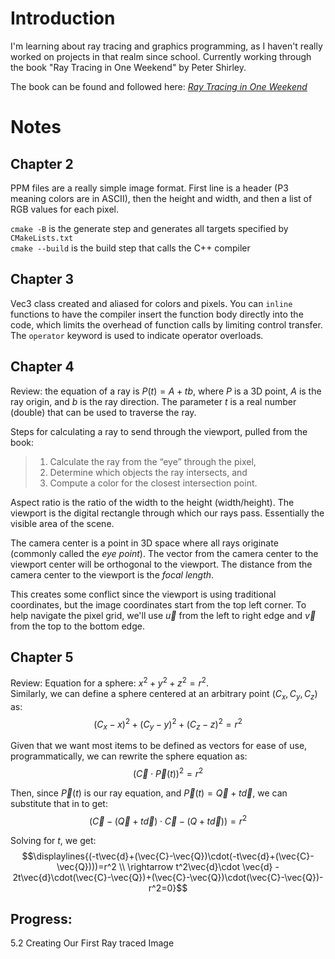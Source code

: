 # Introduction

I'm learning about ray tracing and graphics programming, as I haven't really worked on projects in that realm since school.
Currently working through the book "Ray Tracing in One Weekend" by Peter Shirley.

The book can be found and followed here: [_Ray Tracing in One Weekend_](https://raytracing.github.io/books/RayTracingInOneWeekend.html)

# Notes

## Chapter 2 

PPM files are a really simple image format. First line is a header (P3 meaning colors are in ASCII), then the height and width, and then a list of RGB values for each pixel.

`cmake -B` is the generate step and generates all targets specified by `CMakeLists.txt`<br>
`cmake --build` is the build step that calls the C++ compiler

## Chapter 3

Vec3 class created and aliased for colors and pixels. You can `inline` functions to have the compiler insert the function body directly into the code, which limits the overhead of function calls by limiting control transfer. The `operator` keyword is used to indicate operator overloads.

## Chapter 4

Review: the equation of a ray is $P(t)=A+tb$, where $P$ is a 3D point, $A$ is the ray origin, and $b$ is the ray direction. The parameter $t$ is a real number (double) that can be used to traverse the ray.

Steps for calculating a ray to send through the viewport, pulled from the book:
> 1. Calculate the ray from the “eye” through the pixel,<br>
> 2. Determine which objects the ray intersects, and<br>
> 3. Compute a color for the closest intersection point.

Aspect ratio is the ratio of the width to the height ($\text{width}/\text{height}$).
The viewport is the digital rectangle through which our rays pass. Essentially the visible area of the scene.

The camera center is a point in 3D space where all rays originate (commonly called the *eye point*).
The vector from the camera center to the viewport center will be orthogonal to the viewport.
The distance from the camera center to the viewport is the *focal length*.

This creates some conflict since the viewport is using traditional coordinates, but the image coordinates start from the top left corner.
To help navigate the pixel grid, we'll use $\vec{u}$ from the left to right edge and $\vec{v}$ from the top to the bottom edge.

## Chapter 5

Review: Equation for a sphere: $x^2+y^2+z^2=r^2$.<br>
Similarly, we can define a sphere centered at an arbitrary point $(C_x, C_y, C_z)$ as: $$(C_x-x)^2+(C_y-y)^2+(C_z-z)^2 = r^2$$

Given that we want most items to be defined as vectors for ease of use, programmatically, we can rewrite the sphere equation as: $$(\vec{C}\cdot\vec{P}(t))^2=r^2$$

Then, since $\vec{P}(t)$ is our ray equation, and $\vec{P}(t) = \vec{Q}+t\vec{d}$, we can substitute that in to get: $$(\vec{C}-(\vec{Q}+t\vec{d}) \cdot \vec{C}-(Q+t\vec{d}))=r^2$$

Solving for $t$, we get: $$\displaylines{(-t\vec{d}+(\vec{C}-\vec{Q})\cdot(-t\vec{d}+(\vec{C}-\vec{Q})))=r^2 \\ \rightarrow t^2\vec{d}\cdot \vec{d} - 2t\vec{d}\cdot(\vec{C}-\vec{Q})+(\vec{C}-\vec{Q})\cdot(\vec{C}-\vec{Q})-r^2=0}$$


## Progress:
5.2 Creating Our First Ray traced Image
